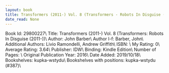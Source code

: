 ```yaml
---
layout: book
title: Transformers (2011-) Vol. 8 (Transformers - Robots In Disguise (2011-))
date_read: None
---
```


Book Id: 29800227\ 
Title: Transformers (2011-) Vol. 8 (Transformers: Robots In Disguise (2011-))\ 
Author: John Barber\ 
Author l-f: Barber, John\ 
Additional Authors: Livio Ramondelli, Andrew Griffith\ 
ISBN: \ 
My Rating: 0\ 
Average Rating: 3.64\ 
Publisher: IDW\ 
Binding: Kindle Edition\ 
Number of Pages: \ 
Original Publication Year: 2016\ 
Date Added: 2019/10/18\ 
Bookshelves: kupka-wstydu\ 
Bookshelves with positions: kupka-wstydu (#387)\ 

